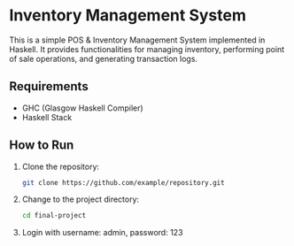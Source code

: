 # Inventory Management System

This is a simple POS & Inventory Management System implemented in Haskell. It provides functionalities for managing inventory, performing point of sale operations, and generating transaction logs.

## Requirements

- GHC (Glasgow Haskell Compiler)
- Haskell Stack

## How to Run

1. Clone the repository:

   ```bash
   git clone https://github.com/example/repository.git
   ```

2. Change to the project directory:

   ```bash
   cd final-project
   ```

3. Login with username: admin, password: 123
